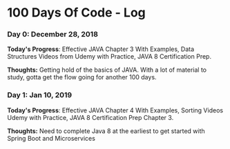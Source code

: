# 100 Days Of Code - Log

### Day 0: December 28, 2018 

**Today's Progress**: Effective JAVA Chapter 3 With Examples, Data Structures Videos from Udemy with Practice, JAVA 8 Certification Prep.

**Thoughts:** Getting hold of the basics of JAVA. With a lot of material to study, gotta get the flow going for another 100 days.


### Day 1: Jan 10, 2019 

**Today's Progress**: Effective JAVA Chapter 4 With Examples, Sorting Videos Udemy with Practice, JAVA 8 Certification Prep Chapter 3.

**Thoughts:** Need to complete Java 8 at the earliest to get started with Spring Boot and Microservices
